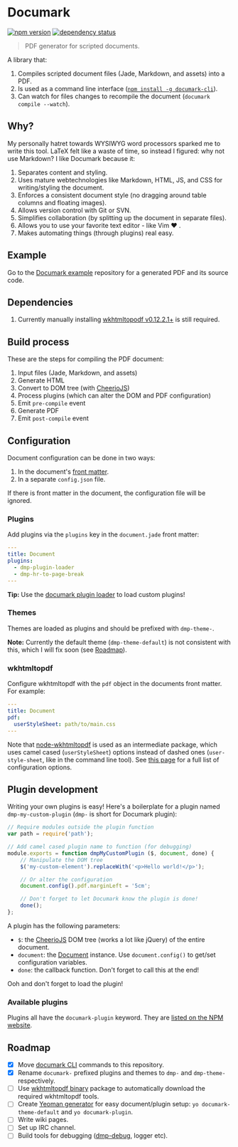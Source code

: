 # Documark

[![npm version](https://badge.fury.io/js/documark.svg)](http://badge.fury.io/js/documark)
[![dependency status](https://david-dm.org/mauvm/documark.svg)](https://david-dm.org/mauvm)

> PDF generator for scripted documents.

A library that:

1. Compiles scripted document files (Jade, Markdown, and assets) into a PDF.
2. Is used as a command line interface ([`npm install -g documark-cli`][documark-cli]).
3. Can watch for files changes to recompile the document (`documark compile --watch`).

## Why?

My personally hatret towards WYSIWYG word processors sparked me to write this tool. LaTeX felt like a waste of time, so instead I figured: why not use Markdown? I like Documark because it:

1. Separates content and styling.
2. Uses mature webtechnologies like Markdown, HTML, JS, and CSS for writing/styling the document.
3. Enforces a consistent document style (no dragging around table columns and floating images).
4. Allows version control with Git or SVN.
5. Simplifies collaboration (by splitting up the document in separate files).
6. Allows you to use your favorite text editor - like Vim ❤ .
7. Makes automating things (through plugins) real easy.

## Example

Go to the [Documark example][documark-example] repository for a generated PDF and its source code.

## Dependencies

1. Currently manually installing [wkhtmltopodf v0.12.2.1+][wkhtmltopdf-install] is still required.

## Build process

These are the steps for compiling the PDF document:

1. Input files (Jade, Markdown, and assets)
2. Generate HTML
3. Convert to DOM tree (with [CheerioJS][cheeriojs])
3. Process plugins (which can alter the DOM and PDF configuration)
4. Emit `pre-compile` event
5. Generate PDF
6. Emit `post-compile` event

## Configuration

Document configuration can be done in two ways:

1. In the document's [front matter][front-matter].
2. In a separate `config.json` file.

If there is front matter in the document, the configuration file will be ignored.

### Plugins

Add plugins via the `plugins` key in the `document.jade` front matter:

```yaml
---
title: Document
plugins:
  - dmp-plugin-loader
  - dmp-hr-to-page-break
---
```

__Tip:__ Use the [documark plugin loader][dmp-plugin-loader] to load custom plugins!

### Themes

Themes are loaded as plugins and should be prefixed with `dmp-theme-`.

__Note:__ Currently the default theme (`dmp-theme-default`) is not consistent with this, which I will fix soon (see [Roadmap](#user-content-roadmap)).

### wkhtmltopdf

Configure wkhtmltopdf with the `pdf` object in the documents front matter. For example:

```yaml
---
title: Document
pdf:
  userStyleSheet: path/to/main.css
---
```

Note that [node-wkhtmltopdf][node-wkhtmltopdf] is used as an intermediate package, which uses camel cased (`userStyleSheet`) options instead of dashed ones (`user-style-sheet`, like in the command line tool). See [this page][wkhtmltopdf-options] for a full list of configuration options.

## Plugin development

Writing your own plugins is easy! Here's a boilerplate for a plugin named `dmp-my-custom-plugin` (`dmp-` is short for Documark plugin):

```js
// Require modules outside the plugin function
var path = require('path');

// Add camel cased plugin name to function (for debugging)
module.exports = function dmpMyCustomPlugin ($, document, done) {
	// Manipulate the DOM tree
	$('my-custom-element').replaceWith('<p>Hello world!</p>');

	// Or alter the configuration
	document.config().pdf.marginLeft = '5cm';

	// Don't forget to let Documark know the plugin is done!
	done();
};
```

A plugin has the following parameters:

- `$`: the [CheerioJS][cheeriojs] DOM tree (works a lot like jQuery) of the entire document.
- `document`: the [Document][lib-document] instance. Use `document.config()` to get/set configuration variables.
- `done`: the callback function. Don't forget to call this at the end!

Ooh and don't forget to load the plugin!

### Available plugins

Plugins all have the `documark-plugin` keyword. They are [listed on the NPM website][documark-plugins].

## Roadmap

- [x] Move [documark CLI][documark-cli] commands to this repository.
- [x] Rename `documark-` prefixed plugins and themes to `dmp-` and `dmp-theme-` respectively.
- [ ] Use [wkhtmltopdf binary][wkhtmltopdf-binary] package to automatically download the required wkhtmltopdf tools.
- [ ] Create [Yeoman generator][yeoman-generator] for easy document/plugin setup: `yo documark-theme-default` and `yo documark-plugin`.
- [ ] Write wiki pages.
- [ ] Set up IRC channel.
- [ ] Build tools for debugging ([dmp-debug][dmp-debug], logger etc).

[documark-cli]: https://github.com/mauvm/documark-cli
[documark-example]: https://github.com/mauvm/documark-example
[wkhtmltopdf-install]: http://wkhtmltopdf.org/downloads.html
[cheeriojs]: https://github.com/cheeriojs/cheerio
[front-matter]: https://github.com/jxson/front-matter#example
[dmp-plugin-loader]: https://www.npmjs.com/package/dmp-plugin-loader
[cheeriojs]: https://github.com/cheeriojs/cheerio
[lib-document]: https://github.com/mauvm/documark/blob/master/lib/Document.js
[documark-plugins]: https://www.npmjs.com/browse/keyword/documark-plugin
[node-wkhtmltopdf]: https://www.npmjs.com/package/wkhtmltopdf
[wkhtmltopdf-options]: http://wkhtmltopdf.org/usage/wkhtmltopdf.txt
[wkhtmltopdf-binary]: https://www.npmjs.com/package/wkhtmltopdf-binary
[yeoman-generator]: https://github.com/yeoman/yo
[dmp-debug]: https://www.npmjs.com/package/dmp-debug

